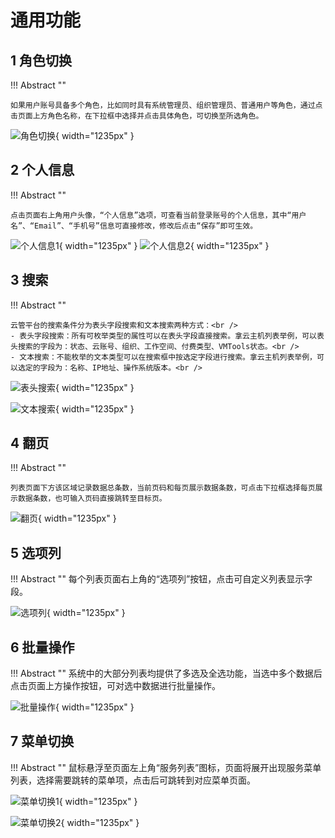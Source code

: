 # 通用功能
## 1 角色切换

!!! Abstract ""

    如果用户账号具备多个角色，比如同时具有系统管理员、组织管理员、普通用户等角色，通过点击页面上方角色名称，在下拉框中选择并点击具体角色，可切换至所选角色。
     
![角色切换](../img/user_manual/角色切换.png){ width="1235px" }

## 2 个人信息

!!! Abstract ""

    点击页面右上角用户头像，“个人信息”选项，可查看当前登录账号的个人信息，其中“用户名”、“Email”、“手机号”信息可直接修改，修改后点击“保存”即可生效。

![个人信息1](../img/user_manual/个人信息1.png){ width="1235px" }
![个人信息2](../img/user_manual/个人信息2.png){ width="1235px" }

## 3 搜索

!!! Abstract ""

    云管平台的搜索条件分为表头字段搜索和文本搜索两种方式：<br />
    - 表头字段搜索：所有可枚举类型的属性可以在表头字段直接搜索。拿云主机列表举例，可以表头搜索的字段为：状态、云账号、组织、工作空间、付费类型、VMTools状态。<br />
    - 文本搜索：不能枚举的文本类型可以在搜索框中按选定字段进行搜索。拿云主机列表举例，可以选定的字段为：名称、IP地址、操作系统版本。<br />

![表头搜索](../img/user_manual/表头搜索.png){ width="1235px" }

![文本搜索](../img/user_manual/文本搜索.png){ width="1235px" }

## 4 翻页

!!! Abstract ""

    列表页面下方该区域记录数据总条数，当前页码和每页展示数据条数，可点击下拉框选择每页展示数据条数，也可输入页码直接跳转至目标页。

![翻页](../img/user_manual/翻页.png){ width="1235px" }

## 5 选项列

!!! Abstract ""
    每个列表页面右上角的“选项列”按钮，点击可自定义列表显示字段。

![选项列](../img/user_manual/选项列.png){ width="1235px" }

## 6 批量操作

!!! Abstract ""
    系统中的大部分列表均提供了多选及全选功能，当选中多个数据后点击页面上方操作按钮，可对选中数据进行批量操作。

![批量操作](../img/user_manual/批量操作.png){ width="1235px" }

## 7 菜单切换

!!! Abstract ""
    鼠标悬浮至页面左上角“服务列表”图标，页面将展开出现服务菜单列表，选择需要跳转的菜单项，点击后可跳转到对应菜单页面。

![菜单切换1](../img/user_manual/菜单切换1.png){ width="1235px" }

![菜单切换2](../img/user_manual/菜单切换2.png){ width="1235px" }














